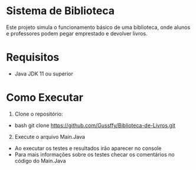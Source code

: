 # Sistema de Biblioteca

Este projeto simula o funcionamento básico de uma biblioteca, onde alunos e professores podem pegar emprestado e devolver livros.

# Requisitos
- Java JDK 11 ou superior

# Como Executar
1. Clone o repositório:
- bash
git clone https://github.com/Gussffy/Biblioteca-de-Livros.git

2. Execute o arquivo Main.Java
- Ao executar os testes e resultados irão aparecer no console
- Para mais informações sobre os testes checar os comentários no código do Main.Java 


